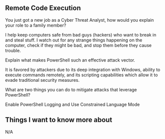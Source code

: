 ## Remote Code Execution

You just got a new job as a Cyber Threat Analyst, how would you explain your role to a family member?

I help keep computers safe from bad guys (hackers) who want to break in and steal stuff. I watch out for any strange things happening on the computer, check if they might be bad, and stop them before they cause trouble.

Explain what makes PowerShell such an effective attack vector.

It is favored by attackers due to its deep integration with Windows, ability to execute commands remotely, and its scripting capabilities which allow it to evade traditional security measures.

What are two things you can do to mitigate attacks that leverage PowerShell?

Enable PowerShell Logging and Use Constrained Language Mode

## Things I want to know more about

N/A


